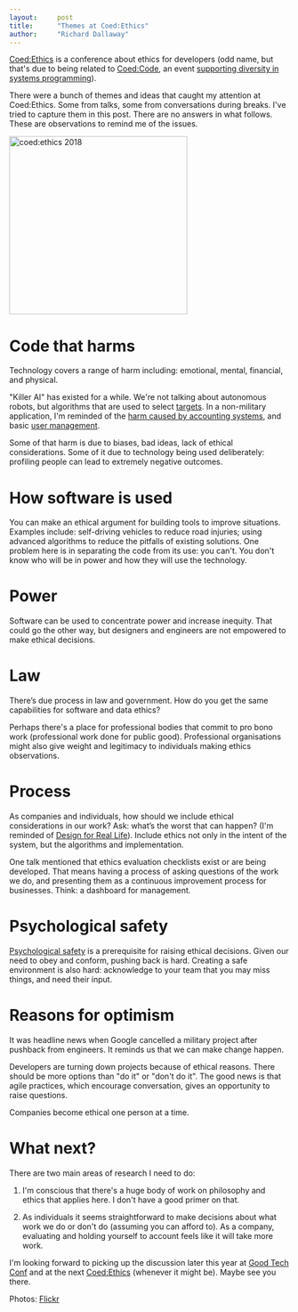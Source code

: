 ```yaml
---
layout:     post
title:      "Themes at Coed:Ethics"
author:     "Richard Dallaway"
---
```


[Coed:Ethics][ce] is a conference about ethics for developers (odd name, but that's due to being related to [Coed:Code][cc], an event [supporting diversity in systems programming][sp]).

There were a bunch of themes and ideas that caught my attention at Coed:Ethics. Some from talks, some from conversations during breaks. I've tried to capture them in this post. There are no answers in what follows. These are observations to remind me of the issues.

[ce]: https://www.coedethics.org/
[cc]: https://coedco.de/
[sp]: https://www.weave.works/blog/introducing-coed-code/

<!-- break -->

<a data-flickr-embed="true" href="https://www.flickr.com/photos/d6y/albums/72157699038573595" title="coed:ethics 2018"><img src="https://farm2.staticflickr.com/1764/42681379534_0ab5e1f0b8_n.jpg" width="320" height="320" alt="coed:ethics 2018"></a><script async src="//embedr.flickr.com/assets/client-code.js" charset="utf-8"></script>


# Code that harms

Technology covers a range of harm including: emotional, mental, financial, and physical. 

"Killer AI" has existed for a while. We're not talking about autonomous robots, but algorithms that are used to select [targets][drone]. In a non-military application, I'm reminded of the [harm caused by accounting systems][postoffice], and basic [user management][lloyds].

[drone]: https://reprieve.org.uk/case-study/faisal-bin-ali-jaber-2/
[postoffice]: https://en.wikipedia.org/wiki/Horizon_(IT_system)
[lloyds]: http://jane.dallaway.com/time-to-get-back-online/

Some of that harm is due to biases, bad ideas, lack of ethical considerations. Some of it due to technology being used deliberately: profiling people can lead to extremely negative outcomes.

# How software is used

You can make an ethical argument for building tools to improve situations. Examples include: self-driving vehicles to reduce road injuries; using advanced algorithms to reduce the pitfalls of existing solutions. One problem here is in separating the code from its use: you can't. You don't know who will be in power and how they will use the technology.

# Power

Software can be used to concentrate power and increase inequity. That could go the other way, but designers and engineers are not empowered to make ethical decisions.

# Law

There’s due process in law and government. How do you get the same capabilities for software and data ethics?

Perhaps there's a place for professional bodies that commit to pro bono work (professional work done for public good). Professional organisations might also give weight and legitimacy to individuals making ethics observations.

# Process

As companies and individuals, how should we include ethical considerations in our work? Ask: what’s the worst that can happen? (I'm reminded of [Design for Real Life][drl]). Include ethics not only in the intent of the system, but the algorithms and implementation.

[drl]: https://www.goodreads.com/book/show/29420123-design-for-real-life

One talk mentioned that ethics evaluation checklists exist or are being developed. That means having a process of asking questions of the work we do, and presenting them as a continuous improvement process for businesses. Think: a dashboard for management.



# Psychological safety

[Psychological safety][ps] is a prerequisite for raising ethical decisions. Given our need to obey and conform, pushing back is hard. Creating a safe environment is also hard: acknowledge to your team that you may miss things, and need their input.

[ps]: https://youtu.be/LhoLuui9gX8

# Reasons for optimism

It was headline news when Google cancelled a military project after pushback from engineers. It reminds us that we can make change happen.

[maven]: https://www.theguardian.com/commentisfree/2018/may/16/google-business-war-project-maven

Developers are turning down projects because of ethical reasons.   There should be more options than "do it" or "don't do it". The good news is that agile practices, which encourage conversation, gives an opportunity to raise questions.

Companies become ethical one person at a time. 

# What next?

There are two main areas of research I need to do:

1. I'm conscious that there's a huge body of work on philosophy and ethics that applies here. I don't have a good primer on that.

2. As individuals it seems straightforward to make decisions about what work we do or don't do (assuming you can afford to). As a company, evaluating and holding yourself to account feels like it will take more work.

I'm looking forward to picking up the discussion later this year at [Good Tech Conf][gt] and at the next [Coed:Ethics][ce] (whenever it might be). Maybe see you there.

Photos: [Flickr]

[Flickr]: https://flic.kr/s/aHsmoXBcnD
[gt]: https://goodtechconf.org/





